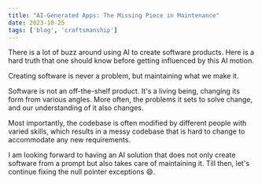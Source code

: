 ```yaml
---
title: "AI-Generated Apps: The Missing Piece in Maintenance"
date: 2023-10-25
tags: ['blog', 'craftsmanship']
---
```


There is a lot of buzz around using AI to create software products. Here is a hard truth that one should know before getting influenced by this AI motion.

Creating software is never a problem, but maintaining what we make it.

Software is not an off-the-shelf product. It's a living being, changing its form from various angles. More often, the problems it sets to solve change, and our understanding of it also changes.

Most importantly, the codebase is often modified by different people with varied skills, which results in a messy codebase that is hard to change to accommodate any new requirements.

I am looking forward to having an AI solution that does not only create software from a prompt but also takes care of maintaining it. Till then, let's continue fixing the null pointer exceptions 😄.